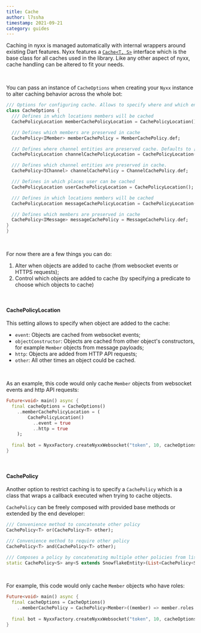 ```yaml
---
title: Cache
author: l7ssha
timestamp: 2021-09-21
category: guides
---
```


Caching in nyxx is managed automatically with internal wrappers around existing Dart features. Nyxx features a 
[`Cache<T, S>`](https://nyxx.l7ssha.xyz/dartdocs/nyxx/nyxx/Cache-class.html) interface which is the base class for all caches used in the library. 
Like any other aspect of nyxx, cache handling can be altered to fit your needs.

</br>

You can pass an instance of `CacheOptions` when creating your `Nyxx` instance to alter caching behavior across the whole bot:

```dart
/// Options for configuring cache. Allows to specify where and which entities should be cached and preserved in cache
class CacheOptions {
  /// Defines in which locations members will be cached
  CachePolicyLocation memberCachePolicyLocation = CachePolicyLocation();

  /// Defines which members are preserved in cache
  CachePolicy<IMember> memberCachePolicy = MemberCachePolicy.def;

  /// Defines where channel entities are preserved cache. Defaults to [CachePolicyLocation] with additional objectConstructor set to true
  CachePolicyLocation channelCachePolicyLocation = CachePolicyLocation()..objectConstructor = true;

  /// Defines which channel entities are preserved in cache.
  CachePolicy<IChannel> channelCachePolicy = ChannelCachePolicy.def;

  /// Defines in which places user can be cached
  CachePolicyLocation userCachePolicyLocation = CachePolicyLocation();

  /// Defines in which locations members will be cached
  CachePolicyLocation messageCachePolicyLocation = CachePolicyLocation();

  /// Defines which members are preserved in cache
  CachePolicy<IMessage> messageCachePolicy = MessageCachePolicy.def;
}
}
```

</br>

For now there are a few things you can do:
 1. Alter when objects are added to cache (from websocket events or HTTPS requests);
 2. Control which objects are added to cache (by specifying a predicate to choose which objects to cache)

</br>
 
#### CachePolicyLocation

This setting allows to specify when object are added to the cache:
 - `event`: Objects are cached from websocket events;
 - `objectConstructor`: Objects are cached from other object's constructors, for example `Member` objects from message payloads;
 - `http`: Objects are added from HTTP API requests;
 - `other`: All other times an object could be cached.

</br>

As an example, this code would only cache `Member` objects from websocket events and http API requests:
```dart
Future<void> main() async {
  final cacheOptions = CacheOptions()
    ..memberCachePolicyLocation = (
        CachePolicyLocation()
          ..event = true
          ..http = true
    );
  
  final bot = NyxxFactory.createNyxxWebsocket("token", 10, cacheOptions: cacheOptions);
}
```

</br>

#### CachePolicy

Another option to restrict caching is to specify a `CachePolicy` which is a class that wraps a callback executed when trying to cache objects.

`CachePolicy` can be freely composed with provided base methods or extended by the end developer:
```dart
/// Convenience method to concatenate other policy
CachePolicy<T> or(CachePolicy<T> other);

/// Convenience method to require other policy
CachePolicy<T> and(CachePolicy<T> other);

/// Composes a policy by concatenating multiple other policies from list
static CachePolicy<S> any<S extends SnowflakeEntity>(List<CachePolicy<S>> policies);
```

</br>

For example, this code would only cache `Member` objects who have roles:
```dart
Future<void> main() async {
  final cacheOptions = CacheOptions()
    ..memberCachePolicy = CachePolicy<Member>((member) => member.roles.isNotEmpty);
  
  final bot = NyxxFactory.createNyxxWebsocket("token", 10, cacheOptions: cacheOptions);
}
```
